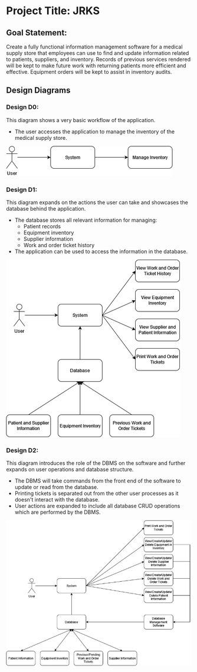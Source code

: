 # Project Title: JRKS
## Goal Statement:
Create a fully functional information management software for a medical supply store that employees can use to find and update information related to patients, suppliers, and inventory.
Records of previous services rendered will be kept to make future work with returning patients more efficient and effective. Equipment orders will be kept to assist in inventory audits.

## Design Diagrams
### Design D0:

This diagram shows a very basic workflow of the application.
* The user accesses the application to manage the inventory of the medical supply store.

![AltText](images/DesignD0.png?raw=true "Diagram0")

### Design D1:

This diagram expands on the actions the user can take and showcases the database behind the application.
* The database stores all relevant information for managing:
    * Patient records
    * Equipment inventory
    * Supplier information
    * Work and order ticket history
*  The application can be used to access the information in the database.

![AltText](images/DesignD1.png?raw=true "Diagram1")

### Design D2:

This diagram introduces the role of the DBMS on the software and further expands on user operations and database structure.
* The DBMS will take commands from the front end of the software to update or read from the database.
* Printing tickets is separated out from the other user processes as it doesn't interact with the database.
* User actions are expanded to include all database CRUD operations which are performed by the DBMS.

![AltText](images/DesignD2.png?raw=true "Diagram2")
